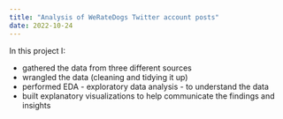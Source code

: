 ```yaml
---
title: "Analysis of WeRateDogs Twitter account posts"
date: 2022-10-24
---
```

In this project I: 
- gathered the data from three different sources
- wrangled the data (cleaning and tidying it up)
- performed EDA - exploratory data analysis - to understand the data
- built explanatory visualizations to help communicate the findings and insights
